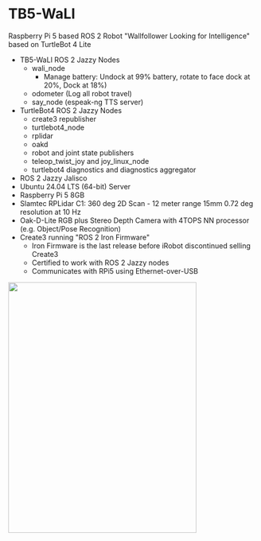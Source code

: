 # TB5-WaLI

Raspberry Pi 5 based ROS 2 Robot "Wallfollower Looking for Intelligence" based on TurtleBot 4 Lite  

- TB5-WaLI ROS 2 Jazzy Nodes  
  - wali_node  
    - Manage battery: Undock at 99% battery, rotate to face dock at 20%, Dock at 18%)   
  - odometer  (Log all robot travel)  
  - say_node  (espeak-ng TTS server)  
- TurtleBot4 ROS 2 Jazzy Nodes  
  - create3 republisher
  - turtlebot4_node
  - rplidar
  - oakd 
  - robot and joint state publishers
  - teleop_twist_joy and joy_linux_node
  - turtlebot4 diagnostics and diagnostics aggregator
- ROS 2 Jazzy Jalisco
- Ubuntu 24.04 LTS (64-bit) Server  
- Raspberry Pi 5 8GB  
- Slamtec RPLidar C1: 360 deg 2D Scan - 12 meter range 15mm 0.72 deg resolution at 10 Hz
- Oak-D-Lite RGB plus Stereo Depth Camera with 4TOPS NN processor (e.g. Object/Pose Recognition) 
- Create3 running "ROS 2 Iron Firmware"  
  - Iron Firmware is the last release before iRobot discontinued selling Create3  
  - Certified to work with ROS 2 Jazzy nodes  
  - Communicates with RPi5 using Ethernet-over-USB  

<img src="https://github.com/slowrunner/TB5-WaLI/blob/main/graphics/2025-01-15_TB5-WaLI_First_Assembly.jpg" width="378" height="504" />

